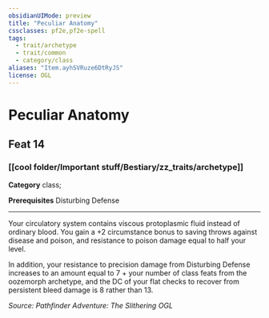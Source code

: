 ```yaml
---
obsidianUIMode: preview
title: "Peculiar Anatomy"
cssclasses: pf2e,pf2e-spell
tags:
  - trait/archetype
  - trait/common
  - category/class
aliases: "Item.ayhSVRuze6DtRyJS"
license: OGL
---
```

# Peculiar Anatomy
## Feat 14
### [[cool folder/Important stuff/Bestiary/zz_traits/archetype]]

**Category** class; 



**Prerequisites** Disturbing Defense
* * *
Your circulatory system contains viscous protoplasmic fluid instead of ordinary blood. You gain a +2 circumstance bonus to saving throws against disease and poison, and resistance to poison damage equal to half your level.

In addition, your resistance to precision damage from Disturbing Defense increases to an amount equal to 7 + your number of class feats from the oozemorph archetype, and the DC of your flat checks to recover from persistent bleed damage is 8 rather than 13.

*Source: Pathfinder Adventure: The Slithering*
*OGL*